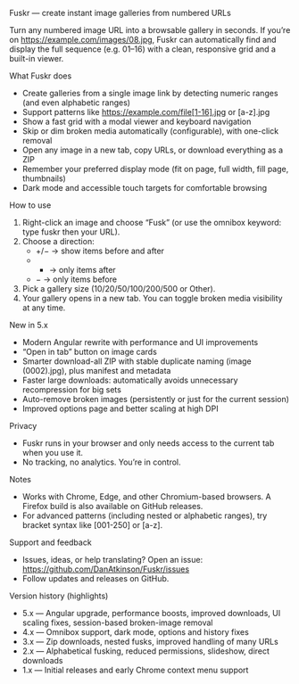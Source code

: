 Fuskr — create instant image galleries from numbered URLs

Turn any numbered image URL into a browsable gallery in seconds. If you’re on https://example.com/images/08.jpg, Fuskr can automatically find and display the full sequence (e.g. 01–16) with a clean, responsive grid and a built-in viewer.

What Fuskr does
- Create galleries from a single image link by detecting numeric ranges (and even alphabetic ranges)
- Support patterns like https://example.com/file[1-16].jpg or [a-z].jpg
- Show a fast grid with a modal viewer and keyboard navigation
- Skip or dim broken media automatically (configurable), with one-click removal
- Open any image in a new tab, copy URLs, or download everything as a ZIP
- Remember your preferred display mode (fit on page, full width, fill page, thumbnails)
- Dark mode and accessible touch targets for comfortable browsing

How to use
1. Right-click an image and choose “Fusk” (or use the omnibox keyword: type fuskr then your URL).
2. Choose a direction:
   - +/− → show items before and after
   - + → only items after
   - − → only items before
3. Pick a gallery size (10/20/50/100/200/500 or Other).
4. Your gallery opens in a new tab. You can toggle broken media visibility at any time.

New in 5.x
- Modern Angular rewrite with performance and UI improvements
- “Open in tab” button on image cards
- Smarter download-all ZIP with stable duplicate naming (image (0002).jpg), plus manifest and metadata
- Faster large downloads: automatically avoids unnecessary recompression for big sets
- Auto-remove broken images (persistently or just for the current session)
- Improved options page and better scaling at high DPI

Privacy
- Fuskr runs in your browser and only needs access to the current tab when you use it.
- No tracking, no analytics. You’re in control.

Notes
- Works with Chrome, Edge, and other Chromium-based browsers. A Firefox build is also available on GitHub releases.
- For advanced patterns (including nested or alphabetic ranges), try bracket syntax like [001-250] or [a-z].

Support and feedback
- Issues, ideas, or help translating? Open an issue: https://github.com/DanAtkinson/Fuskr/issues
- Follow updates and releases on GitHub.

Version history (highlights)
- 5.x — Angular upgrade, performance boosts, improved downloads, UI scaling fixes, session-based broken-image removal
- 4.x — Omnibox support, dark mode, options and history fixes
- 3.x — Zip downloads, nested fusks, improved handling of many URLs
- 2.x — Alphabetical fusking, reduced permissions, slideshow, direct downloads
- 1.x — Initial releases and early Chrome context menu support